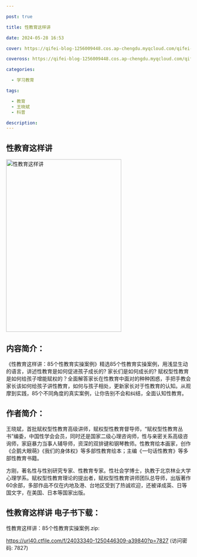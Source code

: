```yaml
---

post: true

title: 性教育这样讲

date: 2024-05-28 16:53

cover: https://qifei-blog-1256009448.cos.ap-chengdu.myqcloud.com/qifei-blog/65f7a1b29f345e8d03b4a072.jpg

coveross: https://qifei-blog-1256009448.cos.ap-chengdu.myqcloud.com/qifei-blog/65f7a1b29f345e8d03b4a072.jpg

categories:

  - 学习教育

tags:

  - 教育
  - 王晓斌
  - 科普

description:
---
```


## 性教育这样讲
<img alt="性教育这样讲 " class="aligncenter loading" data-was-processed="true" decoding="async" fetchpriority="high" height="471" src="https://qifei-blog-1256009448.cos.ap-chengdu.myqcloud.com/qifei-blog/65f7a1b29f345e8d03b4a072.jpg " style="cursor: zoom-in;" width="314"/>

## 内容简介：

《性教育这样讲：85个性教育实操案例》精选85个性教育实操案例，用浅显生动的语言，讲述性教育是如何促进孩子成长的? 家长们是如何成长的? 赋权型性教育是如何给孩子增能赋权的？全面解答家长在性教育中面对的种种困惑，手把手教会家长该如何给孩子讲性教育，如何与孩子相处，更新家长对于性教育的认知。从观摩到实践，85个不同角度的真实案例，让你告别不会和纠结，全面认知性教育。

## 作者简介：

王晓斌，首批赋权型性教育高级讲师，赋权型性教育督导师，“赋权型性教育丛书”编委，中国性学会会员，同时还是国家二级心理咨询师，性与亲密关系高级咨询师，家庭暴力当事人辅导师，资深的双排键和钢琴教师。性教育绘本画家，创作《企鹅大眼萌》《我们的身体权》等多部性教育绘本；主编《一句话性教育》等多部性教育书籍。

方刚，著名性与性别研究专家、性教育专家。性社会学博士，执教于北京林业大学心理学系。赋权型性教育理论的提出者，赋权型性教育讲师团队总导师，出版著作60余部，多部作品不仅在内地及港、台地区受到了热诚欢迎，还被译成英、日等国文字，在美国、日本等国家出版。

## 性教育这样讲 电子书下载：



性教育这样讲：85个性教育实操案例.zip: 

https://url40.ctfile.com/f/24033340-1250446309-a39840?p=7827 (访问密码: 7827)
